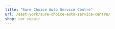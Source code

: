 ```yaml
---
title: "Sure Choice Auto Service Centre"
url: /east-york/sure-choice-auto-service-centre/
shop: car repair
---
```

